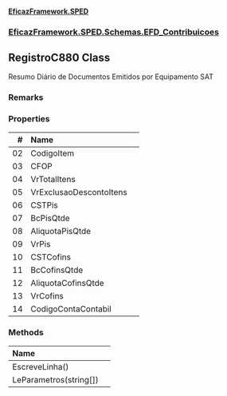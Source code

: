 #### [EficazFramework.SPED](EficazFrameworkSPED.md 'EficazFramework SPED')
### [EficazFramework.SPED.Schemas.EFD_Contribuicoes](EficazFramework.SPED.Schemas.EFD_Contribuicoes.md 'EficazFramework.SPED.Schemas.EFD_Contribuicoes')

## RegistroC880 Class

Resumo Diário de Documentos Emitidos por Equipamento SAT

### Remarks
### Properties

| # | Name | |
| ---: | :--- | :--- |
| 02 | CodigoItem |  |
| 03 | CFOP |  |
| 04 | VrTotalItens |  |
| 05 | VrExclusaoDescontoItens |  |
| 06 | CSTPis |  |
| 07 | BcPisQtde |  |
| 08 | AliquotaPisQtde |  |
| 09 | VrPis |  |
| 10 | CSTCofins |  |
| 11 | BcCofinsQtde |  |
| 12 | AliquotaCofinsQtde |  |
| 13 | VrCofins |  |
| 14 | CodigoContaContabil |  |
### Methods

| Name | |
| :--- | :--- |
| EscreveLinha() |  |
| LeParametros(string[]) |  |
